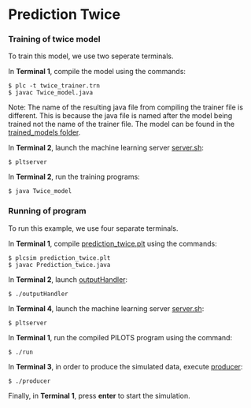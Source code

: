 # Prediction Twice


### Training of twice model

To train this model, we use two seperate terminals.

In **Terminal 1**, compile the model using the commands:
```
$ plc -t twice_trainer.trn
$ javac Twice_model.java
```
Note: The name of the resulting java file from compiling the trainer file is different. This is because the java file is named after the model being trained not the name of the trainer file. The model can be found in the [trained_models folder](../../models/trained_models).

In **Terminal 2**, launch the machine learning server [server.sh](../../pilots/util/model/server.sh):
```
$ pltserver
```

In **Terminal 2**, run the training programs:
```
$ java Twice_model
```


### Running of program

To run this example, we use four separate terminals.

In **Terminal 1**, compile [prediction_twice.plt](./prediction_twice.plt) using the commands:
```
$ plcsim prediction_twice.plt
$ javac Prediction_twice.java
```

In **Terminal 2**, launch [outputHandler](./outputHandler):
```
$ ./outputHandler
```

In **Terminal 4**, launch the machine learning server [server.sh](../../pilots/util/model/server.sh):
```
$ pltserver
```

In **Terminal 1**, run the compiled PILOTS program using the command:
```
$ ./run
```

In **Terminal 3**, in order to produce the simulated data, execute [producer](./producer):
```
$ ./producer
```

Finally, in **Terminal 1**, press **enter** to start the simulation.


